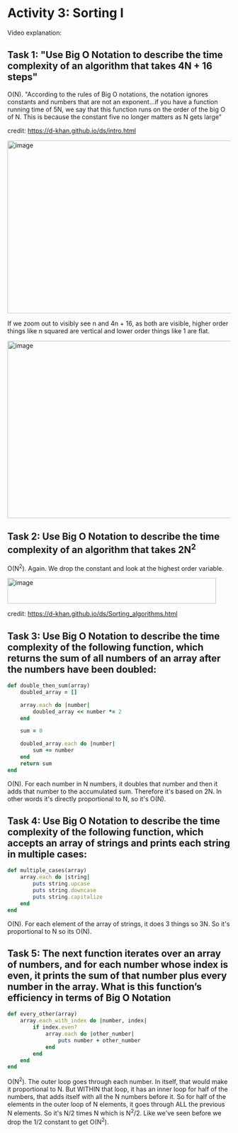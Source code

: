 
# Activity 3: Sorting I  

Video explanation: 

## Task 1: "Use Big O Notation to describe the time complexity of an algorithm that takes 4N + 16 steps"

O(N). "According to the rules of Big O notations, the notation ignores constants and numbers that are not an exponent...if you have a function running time of 5N, we say that this function runs on the order of the big O of N. This is because the constant five no longer matters as N gets large”

credit: https://d-khan.github.io/ds/intro.html

<img width="725" height="390" alt="image" src="https://github.com/user-attachments/assets/1f009985-6746-4815-84bd-053096f7209a" />

If we zoom out to visibly see n and 4n + 16, as both are visible, higher order things like n squared are vertical and lower order things like 1 are flat. 

<img width="700" height="400" alt="image" src="https://github.com/user-attachments/assets/58d2fb3a-0d09-4765-afb1-edb79186967f" />


## Task 2: Use Big O Notation to describe the time complexity of an algorithm that takes 2N<sup>2</sup> 

O(N<sup>2</sup>). Again. We drop the constant and look at the highest order variable. 

<img width="471" height="58" alt="image" src="https://github.com/user-attachments/assets/c8ba0851-96fa-4a75-80f5-f8c9f790f441" />


credit: https://d-khan.github.io/ds/Sorting_algorithms.html

## Task 3: Use Big O Notation to describe the time complexity of the following function, which returns the sum of all numbers of an array after the numbers have been doubled:

```ruby
def double_then_sum(array) 
	doubled_array = []

	array.each do |number| 
		doubled_array << number *= 2
	end

	sum = 0

	doubled_array.each do |number| 
		sum += number
	end
	return sum 
end
```
O(N). For each number in N numbers, it doubles that number and then it adds that number to the accumulated sum. Therefore it's based on 2N. In other words it's directly proportional to N, so it's O(N).


## Task 4: Use Big O Notation to describe the time complexity of the following function, which accepts an array of strings and prints each string in multiple cases: 

```ruby
def multiple_cases(array) 
	array.each do |string|
		puts string.upcase 
		puts string.downcase 
		puts string.capitalize
	end 
end
```
O(N). For each element of the array of strings, it does 3 things so 3N. So it's proportional to N so its O(N). 

## Task 5: The next function iterates over an array of numbers, and for each number whose index is even, it prints the sum of that number plus every number in the array. What is this function’s efficiency in terms of Big O Notation

```ruby
def every_other(array) 
	array.each_with_index do |number, index|
		if index.even?
			array.each do |other_number|
            	puts number + other_number
			end 
		end
	end 
end
```
O(N<sup>2</sup>). The outer loop goes through each number. In itself, that would make it proportional to N. But WITHIN that loop, it has an inner loop for half of the numbers, that adds itself with all the N numbers before it. So for half of the elements in the outer loop of N elements, it goes through ALL the previous N elements. So it's N/2 times N which is N<sup>2</sup>/2. Like we've seen before we drop the 1/2 constant to get O(N<sup>2</sup>).
